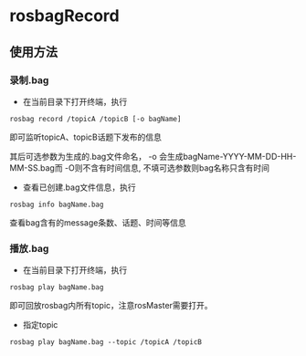 # rosbagRecord

## 使用方法

### 录制.bag

- 在当前目录下打开终端，执行

```
rosbag record /topicA /topicB [-o bagName] 
```

即可监听topicA、topicB话题下发布的信息

其后可选参数为生成的.bag文件命名， -o 会生成bagName-YYYY-MM-DD-HH-MM-SS.bag而 -O则不含有时间信息, 不填可选参数则bag名称只含有时间

- 查看已创建.bag文件信息，执行

```
rosbag info bagName.bag
```

查看bag含有的message条数、话题、时间等信息

### 播放.bag

- 在当前目录下打开终端，执行

```
rosbag play bagName.bag
```

即可回放rosbag内所有topic，注意rosMaster需要打开。

- 指定topic

```
rosbag play bagName.bag --topic /topicA /topicB
```


